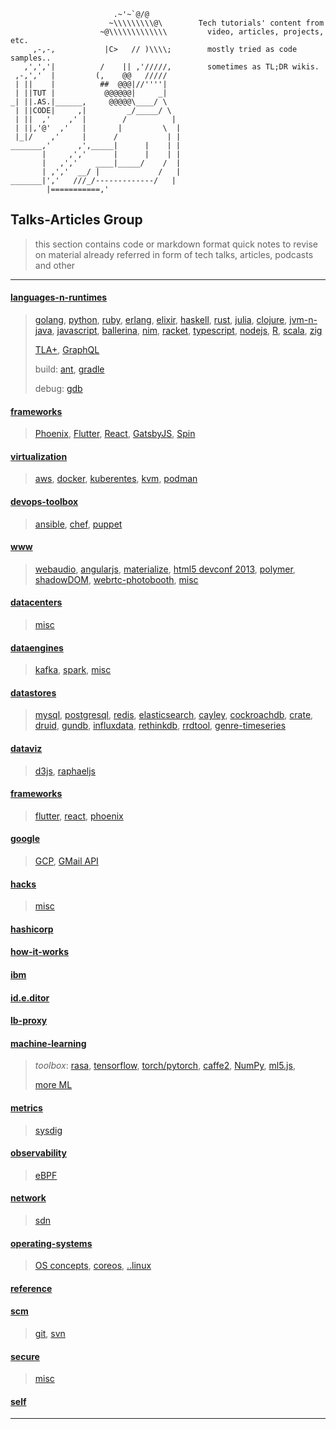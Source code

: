 ```ASCII
                       .~'~`@/@
                      ~\\\\\\\\\@\        Tech tutorials' content from
                    ~@\\\\\\\\\\\\\         video, articles, projects, etc.
     ,-,-,           |C>   // )\\\\;        mostly tried as code samples..
   ,',','|          /    || ,'/////,        sometimes as TL;DR wikis.
 ,-,','  |         (,    @@   /////
 | ||    |          ##  @@@|//''''|
 | ||TUT |           @@@@@@|     _|
_| ||.AS.|______,     @@@@@\____/ \
 | ||CODE|     ,|         _/_____/ \
 | ||  ,'    ,' |        /          |
 | ||,'@'  ,'   |       |         \  |
 |_|/    ,'     |      /           | |
_______,'      ,',_____|      |    | |
       |     ,','      |      |    | |
       |   ,','    ____|_____/    /  |
       | ,','  __/ |             /   |
_______|','   ///_/-------------/   |
        |===========,'

```

## Talks-Articles Group

> this section contains code or markdown format quick notes to revise on material already referred in form of tech talks, articles, podcasts and other

---

#### [languages-n-runtimes](./languages-n-runtimes)
> [golang](./languages-n-runtimes/golang), [python](./languages-n-runtimes/python), [ruby](./languages-n-runtimes/ruby),
> [erlang](./languages-n-runtimes/erlang), [elixir](./languages-n-runtimes/elixir), [haskell](./languages-n-runtimes/haskell),
> [rust](./languages-n-runtimes/rust), [julia](./languages-n-runtimes/julia-lang/README.md), [clojure](./languages-n-runtimes/clojure),
> [jvm-n-java](./languages-n-runtimes/jvm-n-java), [javascript](./languages-n-runtimes/javascript), [ballerina](./languages-n-runtimes/ballerina),
> [nim](./languages-n-runtimes/nim/README.md), [racket](./languages-n-runtimes/racket/README.md), [typescript](./languages-n-runtimes/typescript/README.md),
> [nodejs](./languages-n-runtimes/nodejs), [R](./languages-n-runtimes/R-lang), [scala](./languages-n-runtimes/scala), [zig](./languages-n-runtimes/zig/README.md)
>
> [TLA+](./languages-n-runtimes/tla-plus),
> [GraphQL](./languages-n-runtimes/graphql/README.md)
>
> build: [ant](./languages-n-runtimes/0-build/ant), [gradle](./languages-n-runtimes/0-build/gradle)
>
> debug: [gdb](./languages-n-runtimes/0-debug/gdb/README.md)

#### [frameworks](./frameworks)
> [Phoenix](./frameworks/phoenix),
> [Flutter](./frameworks/flutter), [React](./frameworks/react),
> [GatsbyJS](./frameworks/gatsbyjs),
> [Spin](./frameworks/spin)

#### [virtualization](./virtualization)
> [aws](./virtualization/aws), [docker](./virtualization/docker), [kuberentes](./virtualization/kuberentes), [kvm](./virtualization/kvm), [podman](./virtualization/podman)

#### [devops-toolbox](./devops-toolbox)
> [ansible](./devops-toolbox/ansible), [chef](./devops-toolbox/chef), [puppet](./devops-toolbox/puppet)

#### [www](./www)
> [webaudio](./www/webaudio),
> [angularjs](./www/angularjs), [materialize](./www/materializecss), [html5 devconf 2013](./www/HTML5DevConf-2013),
> [polymer](./www/polymer), [shadowDOM](./www/shadowDOM), [webrtc-photobooth](./www/webrtc-photobooth),
> [misc](./www/README.md)

#### [datacenters](./datacenters)
> [misc](./datacenters/README.md)

#### [dataengines](./dataengines)
> [kafka](./dataengines/kafka), [spark](./dataengines/spark),
> [misc](./dataengines/README.md)

#### [datastores](./datastores)
> [mysql](./datastores/mysql), [postgresql](./datastores/postgresql), [redis](./datastores/redis/README.md), [elasticsearch](./datastores/elasticsearch),
> [cayley](./datastores/cayley), [cockroachdb](./datastores/cockroachdb), [crate](./datastores/crate), [druid](./datastores/druid),
> [gundb](./datastores/gundb), [influxdata](./datastores/influxdata), [rethinkdb](./datastores/rethinkdb), [rrdtool](./datastores/rrdtool),
> [genre-timeseries](./datastores/genre-timeseries)

#### [dataviz](./dataviz)
> [d3js](./dataviz/d3js), [raphaeljs](./dataviz/raphaeljs)

#### [frameworks](./frameworks/README.md)
> [flutter](./frameworks/flutter), [react](./frameworks/react/README.md),
> [phoenix](./frameworks/phoenix)

#### [google](./google)
> [GCP](./google/google-cloud-platform), [GMail API](./google/gmail-api-email-access)

#### [hacks](./hacks)
> [misc](hacks/README.md)

#### [hashicorp](./hashicorp)

#### [how-it-works](./how-it-works)

#### [ibm](./ibm)

#### [id.e.ditor](./id.e.ditor)

#### [lb-proxy](./lb-proxy)

#### [machine-learning](./machine-learning/README.md)
> *toolbox*: [rasa](./machine-learning/toolbox/rasa/README.md),
> [tensorflow](./machine-learning/toolbox/tensorflow), [torch/pytorch](./machine-learning/toolbox/torch),
> [caffe2](./machine-learning/toolbox/caffe2/README.md), [NumPy](./machine-learning/toolbox/numpy/README.md),
> [ml5.js](./machine-learning/toolbox/ml5.js/README.md),
>
> [more ML](./machine-learning/README.md)

#### [metrics](./metrics)
> [sysdig](./metrics/sysdig)

#### [observability](./observability)
> [eBPF](./observability/eBPF/README.md)

#### [network](./network)
> [sdn](./network/sdn)

#### [operating-systems](./operating-systems)
> [OS concepts](./concepts-chapter), [coreos](./operating-systems/coreos), [..linux](./operating-systems/linux)

#### [reference](./reference)

#### [scm](./scm)
> [git](./scm/git), [svn](./scm/svn)

#### [secure](./secure)
> [misc](./secure/README.md)

#### [self](./self)

---
